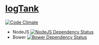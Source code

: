 [logTank](http://logtank.com)
=======

[![Code Climate](https://codeclimate.com/github/logTank/logtank/badges/gpa.svg)](https://codeclimate.com/github/logTank/logtank)

- NodeJS [![NodeJS Dependency Status](https://www.versioneye.com/user/projects/548cd7a2dd709d811f0000c6/badge.svg?style=flat)](https://www.versioneye.com/user/projects/548cd7a2dd709d811f0000c6)
- Bower [![Bower Dependency Status](https://www.versioneye.com/user/projects/548cd7a2dd709d6dbd0000db/badge.svg?style=flat)](https://www.versioneye.com/user/projects/548cd7a2dd709d6dbd0000db)
